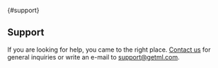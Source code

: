 [](){#support}
## Support

If you are looking for help, you came to the right place. [Contact us](https://www.getml.com/contact) for general inquiries or write an e-mail to [support@getml.com](mailto:support@getml.com).
